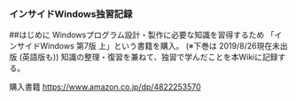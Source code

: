 ###  インサイドWindows独習記録

##はじめに
Windowsプログラム設計・製作に必要な知識を習得するため
「インサイドWindows 第7版 上」という書籍を購入。 (※下巻は 2019/8/26現在未出版 (英語版も))
知識の整理・復習を兼ねて、独習で学んだことを本Wikiに記録する。
 
購入書籍
https://www.amazon.co.jp/dp/4822253570

<!-- 

用語集
第1章 概念とツール
 
Windowsのバージョン確認方法
         コマンドプロンプトで「winver」実行 (ビルド番号もこれでわかる)
 
OneCore
          Win10 と モバイル用OS、ゲーム用OSなどとのカーネル統合
 
Win32API
　　　Windows OSファミリーのユーザモードシステムのプログラミングインターフェース
          なぜ "32"がつくのか…　昔の Windows 16ビット版と区別するため
　　　今は64ビットOSがあるので Windows API と呼ぶ
Windows APIの種類
　　　COM,OLE
第2章 システムアーキテクチャ
第3章 プロセスとジョブ
第4章 スレッド
第5章 メモリ管理
第6章 I/Oシステム
第7章 セキュリティ



### Markdown

Markdown is a lightweight and easy-to-use syntax for styling your writing. It includes conventions for

```markdown
Syntax highlighted code block

# Header 1
## Header 2
### Header 3

- Bulleted
- List

1. Numbered
2. List

**Bold** and _Italic_ and `Code` text

[Link](url) and ![Image](src)
```

For more details see [GitHub Flavored Markdown](https://guides.github.com/features/mastering-markdown/).

### Jekyll Themes

Your Pages site will use the layout and styles from the Jekyll theme you have selected in your [repository settings](https://github.com/Yingli1981/InsideWindows/settings). The name of this theme is saved in the Jekyll `_config.yml` configuration file.

### Support or Contact

Having trouble with Pages? Check out our [documentation](https://help.github.com/categories/github-pages-basics/) or [contact support](https://github.com/contact) and we’ll help you sort it out.

-->
